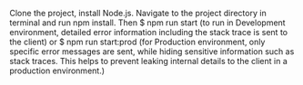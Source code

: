 Clone the project, install Node.js. Navigate to the project directory in terminal and run npm install. Then
$ npm run start (to run in Development environment, detailed error information including the stack trace is sent to the client) or 
$ npm run start:prod (for Production environment, only specific error messages are sent, while hiding sensitive information such as stack traces. This helps to prevent leaking internal details to the client in a production environment.)
